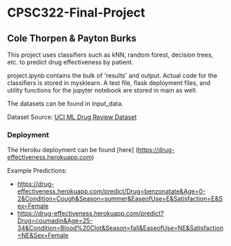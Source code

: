 # CPSC322-Final-Project
## Cole Thorpen & Payton Burks

This project uses classifiers such as kNN, random forest, decision trees, etc. to predict drug effectiveness by patient.

project.ipynb contains the bulk of 'results' and output. Actual code for the classifiers is stored in mysklearn. A test file, flask deployment files, and utility functions for the jupyter notebook are stored in main as well.

The datasets can be found in input_data.

Dataset Source: [UCI ML Drug Review Dataset](https://www.kaggle.com/datasets/jessicali9530/kuc-hackathon-winter-2018?select=drugsComTest_raw.csv)

### Deployment
The Heroku deployment can be found [here] (https://drug-effectiveness.herokuapp.com)  

Example Predictions:
- https://drug-effectiveness.herokuapp.com/predict/Drug=benzonatate&Age=0-2&Condition=Cough&Season=summer&EaseofUse=E&Satisfaction=E&Sex=Female
- https://drug-effectiveness.herokuapp.com/predict?Drug=coumadin&Age=25-34&Condition=Blood%20Clot&Season=fall&EaseofUse=NE&Satisfaction=NE&Sex=Female
